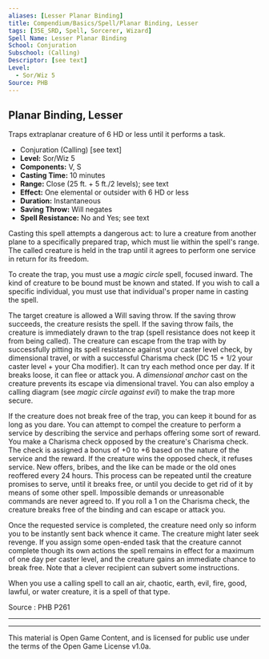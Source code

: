 ```yaml
---
aliases: [Lesser Planar Binding]
title: Compendium/Basics/Spell/Planar Binding, Lesser
tags: [35E_SRD, Spell, Sorcerer, Wizard]
Spell Name: Lesser Planar Binding
School: Conjuration
Subschool: (Calling)
Descriptor: [see text]
Level:
  - Sor/Wiz 5
Source: PHB
---
```



## Planar Binding, Lesser

Traps extraplanar creature of 6 HD or less until it performs a task.

*   Conjuration (Calling) [see text]
*   **Level:** Sor/Wiz 5
*   **Components:** V, S
*   **Casting Time:** 10 minutes
*   **Range:** Close (25 ft. + 5 ft./2 levels); see text
*   **Effect:** One elemental or outsider with 6 HD or less
*   **Duration:** Instantaneous
*   **Saving Throw:** Will negates
*   **Spell Resistance:** No and Yes; see text

<p>Casting this spell attempts a dangerous act: to lure a creature from another plane to a specifically prepared trap, which must lie within the spell's range. The called creature is held in the trap until it agrees to perform one service in return for its freedom.</p><p>To create the trap, you must use a <i>magic circle</i> spell, focused inward. The kind of creature to be bound must be known and stated. If you wish to call a specific individual, you must use that individual's proper name in casting the spell.</p><p>The target creature is allowed a Will saving throw. If the saving throw succeeds, the creature resists the spell. If the saving throw fails, the creature is immediately drawn to the trap (spell resistance does not keep it from being called). The creature can escape from the trap with by successfully pitting its spell resistance against your caster level check, by dimensional travel, or with a successful Charisma check (DC 15 + 1/2 your caster level + your Cha modifier). It can try each method once per day. If it breaks loose, it can flee or attack you. A <i>dimensional anchor</i> cast on the creature prevents its escape via dimensional travel. You can also employ a calling diagram (see <i>magic circle against evil</i>) to make the trap more secure.</p><p>If the creature does not break free of the trap, you can keep it bound for as long as you dare. You can attempt to compel the creature to perform a service by describing the service and perhaps offering some sort of reward. You make a Charisma check opposed by the creature's Charisma check. The check is assigned a bonus of +0 to +6 based on the nature of the service and the reward. If the creature wins the opposed check, it refuses service. New offers, bribes, and the like can be made or the old ones reoffered every 24 hours. This process can be repeated until the creature promises to serve, until it breaks free, or until you decide to get rid of it by means of some other spell. Impossible demands or unreasonable commands are never agreed to. If you roll a 1 on the Charisma check, the creature breaks free of the binding and can escape or attack you.</p><p>Once the requested service is completed, the creature need only so inform you to be instantly sent back whence it came. The creature might later seek revenge. If you assign some open-ended task that the creature cannot complete though its own actions the spell remains in effect for a maximum of one day per caster level, and the creature gains an immediate chance to break free. Note that a clever recipient can subvert some instructions.</p><p>When you use a calling spell to call an air, chaotic, earth, evil, fire, good, lawful, or water creature, it is a spell of that type.</p>

Source : PHB P261

---

---

This material is Open Game Content, and is licensed for public use under
the terms of the Open Game License v1.0a.
